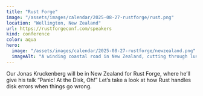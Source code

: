 ```yaml
---
title: "Rust Forge"
image: "/assets/images/calendar/2025-08-27-rustforge/rust.png"
location: "Wellington, New Zealand"
url: https://rustforgeconf.com/speakers 
kind: conference
color: aqua
hero:
  image: "/assets/images/calendar/2025-08-27-rustforge/newzealand.png"
  imageAlt: "A winding coastal road in New Zealand, cutting through lush hills alongside a serene body of water"
---
```


Our Jonas Kruckenberg will be in New Zealand for Rust Forge, where he’ll give his talk “Panic! At the Disk, Oh!” Let’s take a look at how Rust handles disk errors when things go wrong.
